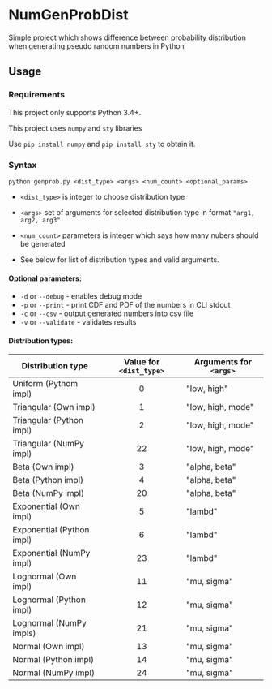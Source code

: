 # NumGenProbDist

Simple project which shows difference between probability distribution when generating pseudo random numbers in Python

## Usage

### Requirements

This project only supports Python 3.4+.


This project uses `numpy` and `sty` libraries

Use `pip install numpy` and `pip install sty` to obtain it.

### Syntax

`python genprob.py <dist_type> <args> <num_count> <optional_params>`


- `<dist_type>` is integer to choose distribution type

- `<args>` set of arguments for selected distribution type in format `"arg1, arg2, arg3"`

- `<num_count>` parameters is integer which says how many nubers should be generated

- See below for list of distribution types and valid arguments.

#### Optional parameters:
- `-d` or `--debug` - enables debug mode
- `-p` or `--print` - print CDF and PDF of the numbers in CLI stdout
- `-c` or `--csv` - output generated numbers into csv file
- `-v` or `--validate` - validates results

#### Distribution types:

| Distribution type | Value for `<dist_type>` | Arguments for `<args>` |
| --- | :---: | --- |
| Uniform (Pythom impl) | 0 | "low, high" |
| Triangular (Own impl) | 1 | "low, high, mode" |
| Triangular (Python impl) | 2 | "low, high, mode" |
| Triangular (NumPy impl) | 22 | "low, high, mode" |
| Beta (Own impl) | 3 | "alpha, beta" |
| Beta (Python impl) | 4 | "alpha, beta" |
| Beta (NumPy impl) | 20 | "alpha, beta" |
| Exponential (Own impl) | 5 | "lambd" |
| Exponential (Python impl) | 6 | "lambd" |
| Exponential (NumPy impl) | 23 | "lambd" |
| Lognormal (Own impl) | 11 | "mu, sigma" |
| Lognormal (Python impl) | 12 | "mu, sigma" |
| Lognormal (NumPy impls) | 21 | "mu, sigma" |
| Normal (Own impl) | 13 | "mu, sigma" |
| Normal (Python impl) | 14 | "mu, sigma" |
| Normal (NumPy impl) | 24 | "mu, sigma" |

